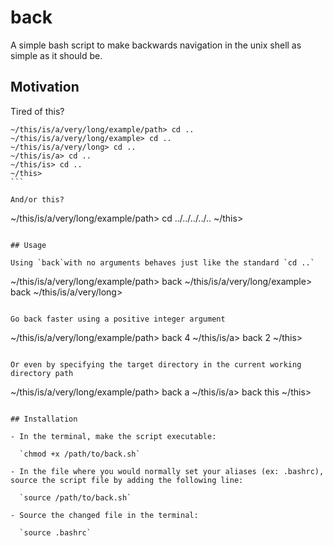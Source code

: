 # back
A simple bash script to make backwards navigation in the unix shell as simple as it should be.

## Motivation

Tired of this?
````
~/this/is/a/very/long/example/path> cd ..
~/this/is/a/very/long/example> cd ..
~/this/is/a/very/long> cd ..
~/this/is/a> cd ..
~/this/is> cd ..
~/this>
```

And/or this?
````
~/this/is/a/very/long/example/path> cd ../../../../..
~/this>
```

## Usage

Using `back`with no arguments behaves just like the standard `cd ..` 
````
~/this/is/a/very/long/example/path> back
~/this/is/a/very/long/example> back
~/this/is/a/very/long>
```

Go back faster using a positive integer argument
````
~/this/is/a/very/long/example/path> back 4
~/this/is/a> back 2
~/this>
```

Or even by specifying the target directory in the current working directory path
````
~/this/is/a/very/long/example/path> back a
~/this/is/a> back this
~/this>
```

## Installation

- In the terminal, make the script executable:
  
  `chmod +x /path/to/back.sh`

- In the file where you would normally set your aliases (ex: .bashrc), source the script file by adding the following line:
  
  `source /path/to/back.sh`

- Source the changed file in the terminal:
  
  `source .bashrc`

